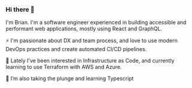 ### Hi there 👋
I'm Brian. I'm a software engineer experienced in building accessible and performant web applications, mostly using React and GraphQL.

⚡ I'm passionate about DX and team process, and love to use modern DevOps practices and create automated CI/CD pipelines.

🔭 Lately I've been interested in Infrastructure as Code, and currently learning to use Terraform with AWS and Azure.

🌱 I’m also taking the plunge and learning Typescript

<!--
**briandridge/briandridge** is a ✨ _special_ ✨ repository because its `README.md` (this file) appears on your GitHub profile.

Here are some ideas to get you started:

- 🔭 I’m currently working on ...
- 🌱 I’m currently learning ...
- 👯 I’m looking to collaborate on ...
- 🤔 I’m looking for help with ...
- 💬 Ask me about ...
- 📫 How to reach me: ...
- 😄 Pronouns: ...
- ⚡ Fun fact: ...
-->
